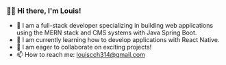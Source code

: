 ### 👋😃 Hi there, I'm Louis!

- 💪 I am a full-stack developer specializing in building web applications using the MERN stack and CMS systems with Java Spring Boot.
- 🌱 I am currently learning how to develop applications with React Native.
- 👯 I am eager to collaborate on exciting projects!
- 📫 How to reach me: [louiscch314@gmail.com](louiscch314@gmail.com)
<!--
**LouisDev314/LouisDev314** is a ✨ _special_ ✨ repository because its `README.md` (this file) appears on your GitHub profile.

Here are some ideas to get you started:

- 🔭 I’m currently working on indie game projects
- 🌱 I’m currently learning Unity
- 👯 I’m looking to collaborate on any game projects
- 📫 How to reach me: [louiscch314@gmail.com](louiscch314@gmail.com)
- ⚡ Fun fact: ...
-->
